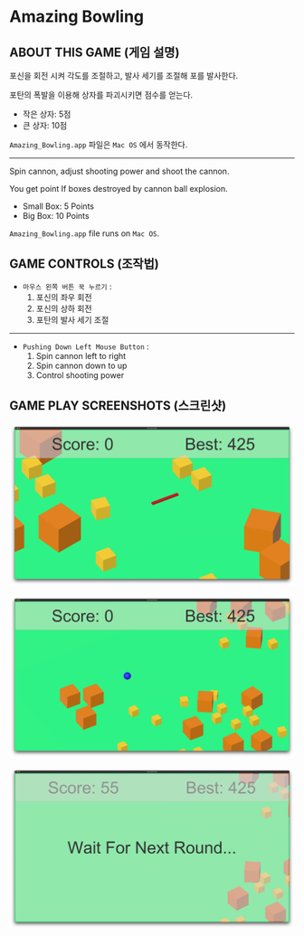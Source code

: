 # Amazing Bowling

## ABOUT THIS GAME (게임 설명)

포신을 회전 시켜 각도를 조절하고, 발사 세기를 조절해 포를 발사한다.

포탄의 폭발을 이용해 상자를 파괴시키면 점수를 얻는다.

- 작은 상자: 5점
- 큰 상자: 10점

`Amazing_Bowling.app` 파일은 `Mac OS` 에서 동작한다.

---

Spin cannon, adjust shooting power and shoot the cannon.

You get point If boxes destroyed by cannon ball explosion.

- Small Box: 5 Points
- Big Box: 10 Points

`Amazing_Bowling.app` file runs on `Mac OS`.

## GAME CONTROLS (조작법)

- `마우스 왼쪽 버튼 꾹 누르기` :
  1. 포신의 좌우 회전
  2. 포신의 상하 회전
  3. 포탄의 발사 세기 조절

---

- `Pushing Down Left Mouse Button` :
  1. Spin cannon left to right
  2. Spin cannon down to up
  3. Control shooting power

## GAME PLAY SCREENSHOTS (스크린샷)

![1](ScreenShots/1.png)

![2](ScreenShots/2.png)

![3](ScreenShots/3.png)